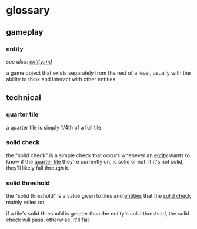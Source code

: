 <!--
    created: June 17th, 2024
    updated: December 22nd, 2024
-->

# glossary

## gameplay

### entity
*see also: [entity.md](./entity.md)*

a game object that exists separately from the rest of a level, usually with the ability to think and interact with other entities.

## technical

### quarter tile
a quarter tile is simply 1/4th of a full tile.

### solid check
the "solid check" is a simple check that occurs whenever an [entity](#entity) wants to know if the [quarter tile](#quarter-tile) they're currently on, is solid or not. if it's not solid, they'll likely fall through it.

### solid threshold
the "solid threshold" is a value given to tiles and [entities](#entity) that the [solid check](#solid-check) mainly relies on.

if a tile's solid threshold is greater than the entity's solid threshold, the solid check will pass. otherwise, it'll fail.